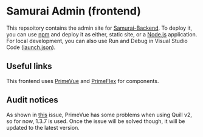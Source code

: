 # Samurai Admin (frontend)

This repsoitory contains the admin site for [Samurai-Backend](https://github.com/Wandering-Cursor/Samurai-Backend/).
To deploy it, you can use [npm](https://www.npmjs.com/) and deploy it as either, static site, or a [Node.js](https://nodejs.org/en) application.
For local development, you can also use Run and Debug in Visual Studio Code ([launch.json](.vscode/launch.json)).

## Useful links

This frontend uses [PrimeVue](https://primevue.org/) and [PrimeFlex](https://primeflex.org/) for components.

## Audit notices

As shown in [this](https://github.com/primefaces/primevue/issues/5606) issue, PrimeVue has some problems when using Quill v2, so for now, 1.3.7 is used.
Once the issue will be solved though, it will be updated to the latest version.